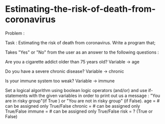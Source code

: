 # Estimating-the-risk-of-death-from-coronavirus
Problem :

Task : Estimating the risk of death from coronavirus. Write a program that;

Takes "Yes" or "No" from the user as an answer to the following questions :

Are you a cigarette addict older than 75 years old? Variable → age

Do you have a severe chronic disease? Variable → chronic

Is your immune system too weak? Variable → immune

Set a logical algorithm using boolean logic operators (and/or) and use if-statements
with the given variables in order to print out us a message : 
    "You are in risky group"(if True ) or "You are not in risky group" (if False).
age =  # can be assigned only True/False
chronic =  # can be assigned only True/False
immune =  # can be assigned only True/False
risk = ? (True or False)
